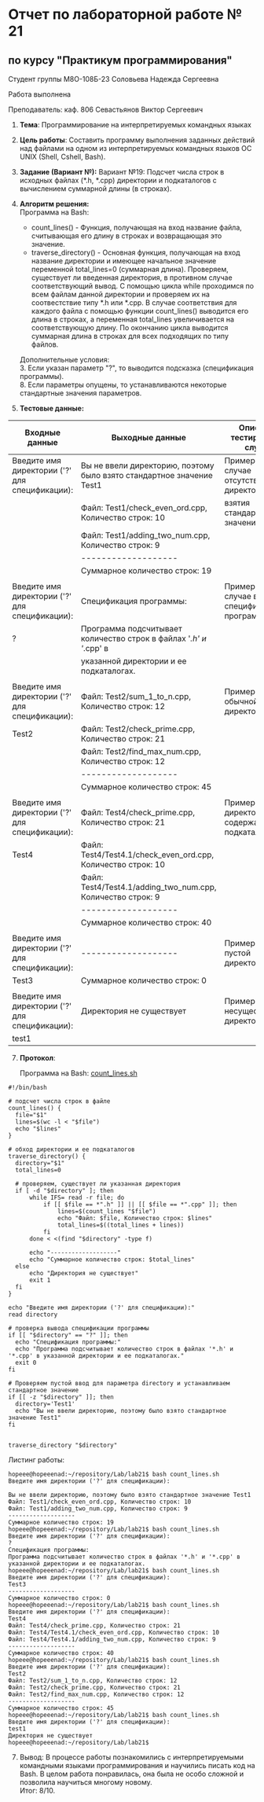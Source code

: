 # Отчет по лабораторной работе № 21
## по курсу "Практикум программирования"

Студент группы М8О-108Б-23 Соловьева Надежда Сергеевна

Работа выполнена 

Преподаватель: каф. 806 Севастьянов Виктор Сергеевич

1. **Тема**: Программирование на интерпретируемых командных языках  
2. **Цель работы**: Составить программу выполнения заданных действий над файлами на одном из интерпретируемых командных языков OC UNIX (Shell, Cshell, Bash). 
3. **Задание (Вариант №):** Вариант №19: Подсчет числа строк в исходных файлах (*.h, *.cpp) директории и подкаталогов с вычислением суммарной длины (в строках).
4. **Алгоритм решения:**  
   Программа на Bash:
     * count_lines() - Функция, получающая на вход название файла, считывающая его длину в строках и возвращающая это значение.
     * traverse_directory() - Основная функция, получающая на вход название директории и имеющее начальное значение переменной total_lines=0 (суммарная длина). Проверяем, существует ли введенная директория, в противном случае соответствующий вывод. С помощью цикла while проходимся по всем файлам данной директории и проверяем их на соотвестствие типу *.h или *.cpp. В случае соответствия для каждого файла с помощью функции count_lines() выводится его длина в строках, а переменная total_lines увеличивается на соответствующую длину. По окончанию цикла выводится суммарная длина в строках для всех подходящих по типу файлов.

   Дополнительные условия:  
      3. Если указан параметр "?", то выводится подсказка (спецификация программы).  
      8. Если параметры опущены, то устанавливаются некоторые стандартные значения параметров.  
6. **Тестовые данные:**

| Входные данные                                 | Выходные данные                                                       | Описание тестируемого случая                          |
|------------------------------------------------|-----------------------------------------------------------------------|-------------------------------------------------------|
| Введите имя директории ('?' для спецификации): | Вы не ввели директорию, поэтому было взято стандартное значение Test1 | Пример работы в случае отсутствия ввода директории и  |
|                                                | Файл: Test1/check_even_ord.cpp, Количество строк: 10                  | взятия стандартного значения                          |         
|                                                | Файл: Test1/adding_two_num.cpp, Количество строк: 9                   |                                                       |
|                                                | -------------------                                                   |                                                       |
|                                                | Суммарное количество строк: 19                                        |                                                       |
|                                                |                                                                       |                                                       |                          
| Введите имя директории ('?' для спецификации): | Спецификация программы:                                               | Пример работы в случае вызова спецификации программы  |
| ?                                              | Программа подсчитывает количество строк в файлах '*.h' и '*.cpp' в    |                                                       |
|                                                | указанной директории и ее подкаталогах.                               |                                                       |
|                                                |                                                                       |                                                       |
| Введите имя директории ('?' для спецификации): | Файл: Test2/sum_1_to_n.cpp, Количество строк: 12                      | Пример работы с обычной директорией                   |
| Test2                                          | Файл: Test2/check_prime.cpp, Количество строк: 21                     |                                                       |
|                                                | Файл: Test2/find_max_num.cpp, Количество строк: 12                    |                                                       |
|                                                | -------------------                                                   |                                                       |
|                                                | Суммарное количество строк: 45                                        |                                                       |
|                                                |                                                                       |                                                       |
| Введите имя директории ('?' для спецификации): | Файл: Test4/check_prime.cpp, Количество строк: 21                     | Пример работы с директорией, содержащей подкаталоги   |
| Test4                                          | Файл: Test4/Test4.1/check_even_ord.cpp, Количество строк: 10          |                                                       |
|                                                | Файл: Test4/Test4.1/adding_two_num.cpp, Количество строк: 9           |                                                       |
|                                                | -------------------                                                   |                                                       |
|                                                | Суммарное количество строк: 40                                        |                                                       |
|                                                |                                                                       |                                                       |
| Введите имя директории ('?' для спецификации): | -------------------                                                   | Пример работы с пустой директорией                    |
| Test3                                          | Суммарное количество строк: 0                                         |                                                       |
|                                                |                                                                       |                                                       |
| Введите имя директории ('?' для спецификации): | Директория не существует                                              | Пример работы с несуществующей директорией            |
| test1                                          |                                                                       |                                                       |

7. **Протокол**:

    Программа на Bash: [count_lines.sh](/count_lines.sh)  
  ```
#!/bin/bash

# подсчет числа строк в файле
count_lines() {
    file="$1"
    lines=$(wc -l < "$file")
    echo "$lines"
}

# обход директории и ее подкаталогов
traverse_directory() {
    directory="$1"
    total_lines=0

    # проверяем, существует ли указанная директория
    if [ -d "$directory" ]; then
        while IFS= read -r file; do
            if [[ $file == *".h" ]] || [[ $file == *".cpp" ]]; then
                lines=$(count_lines "$file")
                echo "Файл: $file, Количество строк: $lines"
                total_lines=$((total_lines + lines))
            fi
        done < <(find "$directory" -type f)

        echo "-------------------"
        echo "Суммарное количество строк: $total_lines"
    else
        echo "Директория не существует"
        exit 1
    fi
}

echo "Введите имя директории ('?' для спецификации):"
read directory

# проверка вывода спецификации программы
if [[ "$directory" == "?" ]]; then
    echo "Спецификация программы:"
    echo "Программа подсчитывает количество строк в файлах '*.h' и '*.cpp' в указанной директории и ее подкаталогах."
    exit 0
fi

# Проверяем пустой ввод для параметра directory и устанавливаем стандартное значение
if [[ -z "$directory" ]]; then
    directory='Test1'
    echo "Вы не ввели директорию, поэтому было взято стандартное значение Test1"
fi


traverse_directory "$directory"
  ```

  Листинг работы:  
  ```
hopeee@hopeeenad:~/repository/Lab/lab21$ bash count_lines.sh
Введите имя директории ('?' для спецификации):

Вы не ввели директорию, поэтому было взято стандартное значение Test1
Файл: Test1/check_even_ord.cpp, Количество строк: 10
Файл: Test1/adding_two_num.cpp, Количество строк: 9
-------------------
Суммарное количество строк: 19
hopeee@hopeeenad:~/repository/Lab/lab21$ bash count_lines.sh
Введите имя директории ('?' для спецификации):
?
Спецификация программы:
Программа подсчитывает количество строк в файлах '*.h' и '*.cpp' в указанной директории и ее подкаталогах.
hopeee@hopeeenad:~/repository/Lab/lab21$ bash count_lines.sh
Введите имя директории ('?' для спецификации):
Test3
-------------------
Суммарное количество строк: 0
hopeee@hopeeenad:~/repository/Lab/lab21$ bash count_lines.sh
Введите имя директории ('?' для спецификации):
Test4
Файл: Test4/check_prime.cpp, Количество строк: 21
Файл: Test4/Test4.1/check_even_ord.cpp, Количество строк: 10
Файл: Test4/Test4.1/adding_two_num.cpp, Количество строк: 9
-------------------
Суммарное количество строк: 40
hopeee@hopeeenad:~/repository/Lab/lab21$ bash count_lines.sh
Введите имя директории ('?' для спецификации):
Test2
Файл: Test2/sum_1_to_n.cpp, Количество строк: 12
Файл: Test2/check_prime.cpp, Количество строк: 21
Файл: Test2/find_max_num.cpp, Количество строк: 12
-------------------
Суммарное количество строк: 45
hopeee@hopeeenad:~/repository/Lab/lab21$ bash count_lines.sh
Введите имя директории ('?' для спецификации):
test1
Директория не существует
hopeee@hopeeenad:~/repository/Lab/lab21$
  ```
  
7. Вывод: В процессе работы познакомились с интерпретируемыми командными языками программирования и научились писать код на Bash. В целом работа понравилась, она была не особо сложной и позволила научиться многому новому.  
Итог: 8/10.   
